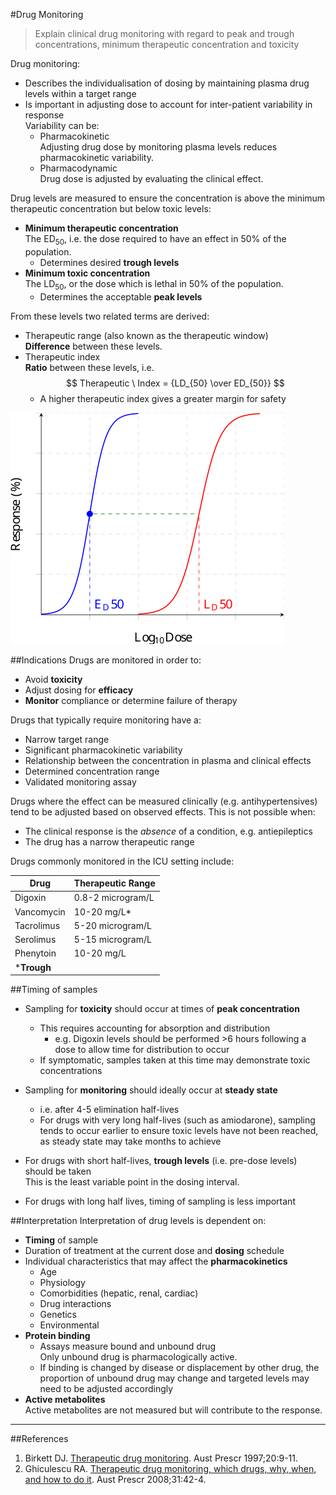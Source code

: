 #Drug Monitoring
> Explain clinical drug monitoring with regard to peak and trough concentrations, minimum therapeutic concentration and toxicity

Drug monitoring:
* Describes the individualisation of dosing by maintaining plasma drug levels within a target range
* Is important in adjusting dose to account for inter-patient variability in response  
Variability can be:  
  * Pharmacokinetic  
  Adjusting drug dose by monitoring plasma levels reduces pharmacokinetic variability.
  * Pharmacodynamic  
  Drug dose is adjusted by evaluating the clinical effect. 

Drug levels are measured to ensure the concentration is above the minimum therapeutic concentration but below toxic levels:
* **Minimum therapeutic concentration**  
The ED<sub>50</sub>, i.e. the dose required to have an effect in 50% of the population.
  * Determines desired **trough levels**  
* **Minimum toxic concentration**  
The LD<sub>50</sub>, or the dose which is lethal in 50% of the population.  
  * Determines the acceptable **peak levels**

From these levels two related terms are derived:
* Therapeutic range (also known as the therapeutic window)  
**Difference** between these levels.
* Therapeutic index  
**Ratio** between these levels, i.e.  
$$ Therapeutic \ Index = {LD_{50} \over ED_{50}} $$
  * A higher therapeutic index gives a greater margin for safety



<img src="resources\therapeutic-index.svg">


##Indications
Drugs are monitored in order to:
* Avoid **toxicity**
* Adjust dosing for **efficacy**  
* **Monitor** compliance or determine failure of therapy

Drugs that typically require monitoring have a:
* Narrow target range
* Significant pharmacokinetic variability
* Relationship between the concentration in plasma and clinical effects
* Determined concentration range
* Validated monitoring assay

Drugs where the effect can be measured clinically (e.g. antihypertensives) tend to be adjusted based on observed effects. This is not possible when:
* The clinical response is the *absence* of a condition, e.g. antiepileptics
* The drug has a narrow therapeutic range


Drugs commonly monitored in the ICU setting include:

| Drug | Therapeutic Range |
| -- | -- |
| Digoxin | 0.8-2 microgram/L |
| Vancomycin | 10-20 mg/L* |
| Tacrolimus | 5-20 microgram/L  |
| Serolimus | 5-15 microgram/L  |
| Phenytoin |10-20 mg/L|
|***Trough**|

##Timing of samples
* Sampling for **toxicity** should occur at times of **peak concentration**  
  * This requires accounting for absorption and distribution
    * e.g. Digoxin levels should be performed >6 hours following a dose to allow time for distribution to occur
  * If symptomatic, samples taken at this time may demonstrate toxic concentrations


* Sampling for **monitoring** should ideally occur at **steady state**
  * i.e. after 4-5 elimination half-lives
  * For drugs with very long half-lives (such as amiodarone), sampling tends to occur earlier to ensure toxic levels have not been reached, as steady state may take months to achieve


* For drugs with short half-lives, **trough levels** (i.e. pre-dose levels) should be taken  
This is the least variable point in the dosing interval.
* For drugs with long half lives, timing of sampling is less important

##Interpretation
Interpretation of drug levels is dependent on:
* **Timing** of sample
* Duration of treatment at the current dose and **dosing** schedule
* Individual characteristics that may affect the **pharmacokinetics**
    * Age
    * Physiology
    * Comorbidities (hepatic, renal, cardiac)
    * Drug interactions
    * Genetics
    * Environmental
* **Protein binding**  
  * Assays measure bound and unbound drug  
  Only unbound drug is pharmacologically active.
  * If binding is changed by disease or displacement by other drug, the proportion of unbound drug may change and targeted levels may need to be adjusted accordingly
* **Active metabolites**  
  Active metabolites are not measured but will contribute to the response. 
---

##References
1. Birkett DJ. [Therapeutic drug monitoring](http://www.australianprescriber.com/magazine/20/1/9/11). Aust Prescr 1997;20:9-11.
2. Ghiculescu RA. [Therapeutic drug monitoring, which drugs, why, when, and how to do it](http://www.australianprescriber.com/magazine/31/2/42/4). Aust Prescr 2008;31:42-4.